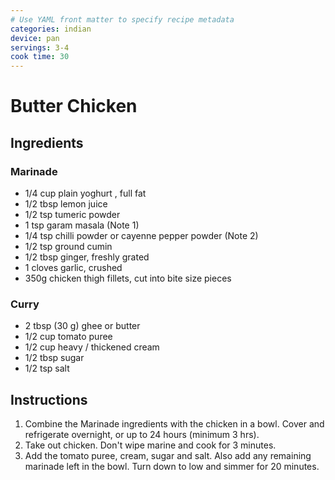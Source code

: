 ```yaml
---
# Use YAML front matter to specify recipe metadata
categories: indian
device: pan
servings: 3-4
cook time: 30
---
```


# Butter Chicken

## Ingredients

### Marinade

- 1/4 cup plain yoghurt , full fat
- 1/2 tbsp lemon juice
- 1/2 tsp tumeric powder
- 1 tsp garam masala (Note 1)
- 1/4 tsp chilli powder or cayenne pepper powder (Note 2)
- 1/2 tsp ground cumin
- 1/2 tbsp ginger, freshly grated
- 1 cloves garlic, crushed
- 350g chicken thigh fillets, cut into bite size pieces

### Curry

- 2 tbsp (30 g) ghee or butter
- 1/2 cup tomato puree
- 1/2 cup heavy / thickened cream
- 1/2 tbsp sugar
- 1/2 tsp salt

## Instructions

1. Combine the Marinade ingredients with the chicken in a bowl. Cover and refrigerate overnight, or up to 24 hours (minimum 3 hrs).
2. Take out chicken. Don't wipe marine and cook for 3 minutes.
3. Add the tomato puree, cream, sugar and salt. Also add any remaining marinade left in the bowl. Turn down to low and simmer for 20 minutes.
